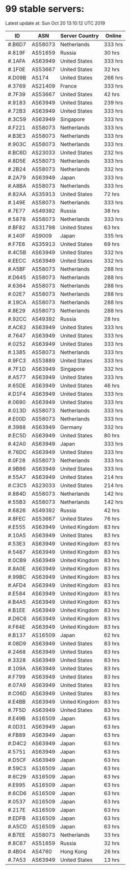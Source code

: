 # 99 stable servers:

Latest update at: Sun Oct 20 13:10:12 UTC 2019

| ID | ASN | Server Country | Online |
| -- | --- | -------------- | ------ |
| #.B6D7 | AS58073 | Netherlands | 333 hrs |
| #.819F | AS51659 | Russia | 30 hrs |
| #.1AFA | AS63949 | United States | 333 hrs |
| #.1F0E | AS53667 | United States | 32 hrs |
| #.D09B | AS174 | United States | 266 hrs |
| #.3769 | AS21409 | France | 333 hrs |
| #.7F39 | AS53667 | United States | 42 hrs |
| #.9183 | AS63949 | United States | 239 hrs |
| #.72B3 | AS63949 | United States | 333 hrs |
| #.3C59 | AS63949 | Singapore | 333 hrs |
| #.F221 | AS58073 | Netherlands | 333 hrs |
| #.B3E3 | AS58073 | Netherlands | 333 hrs |
| #.903C | AS58073 | Netherlands | 333 hrs |
| #.BC6D | AS23033 | United States | 232 hrs |
| #.8D5E | AS58073 | Netherlands | 333 hrs |
| #.2B24 | AS58073 | Netherlands | 332 hrs |
| #.2A79 | AS63949 | Japan | 333 hrs |
| #.A8BA | AS58073 | Netherlands | 333 hrs |
| #.82AA | AS35913 | United States | 72 hrs |
| #.149E | AS58073 | Netherlands | 333 hrs |
| #.7E77 | AS49392 | Russia | 38 hrs |
| #.5878 | AS58073 | Netherlands | 333 hrs |
| #.BF82 | AS31798 | United States | 63 hrs |
| #.140F | AS9009 | Japan | 335 hrs |
| #.F7E6 | AS35913 | United States | 69 hrs |
| #.4C5B | AS63949 | United States | 332 hrs |
| #.EECC | AS63949 | United States | 332 hrs |
| #.A5BF | AS58073 | Netherlands | 288 hrs |
| #.D645 | AS58073 | Netherlands | 288 hrs |
| #.6364 | AS58073 | Netherlands | 288 hrs |
| #.02E7 | AS58073 | Netherlands | 288 hrs |
| #.19CA | AS58073 | Netherlands | 288 hrs |
| #.8E29 | AS58073 | Netherlands | 288 hrs |
| #.92CC | AS49392 | Russia | 28 hrs |
| #.AC62 | AS63949 | United States | 333 hrs |
| #.7647 | AS63949 | United States | 333 hrs |
| #.0252 | AS63949 | United States | 333 hrs |
| #.1385 | AS58073 | Netherlands | 333 hrs |
| #.9FC3 | AS53889 | United States | 333 hrs |
| #.7F1D | AS63949 | Singapore | 332 hrs |
| #.A577 | AS63949 | United States | 333 hrs |
| #.65DE | AS63949 | United States | 46 hrs |
| #.D1F4 | AS63949 | United States | 333 hrs |
| #.0690 | AS63949 | United States | 333 hrs |
| #.013D | AS58073 | Netherlands | 333 hrs |
| #.E00D | AS58073 | Netherlands | 333 hrs |
| #.3988 | AS63949 | Germany | 332 hrs |
| #.EC5D | AS63949 | United States | 80 hrs |
| #.42A0 | AS63949 | Japan | 333 hrs |
| #.76DC | AS63949 | United States | 333 hrs |
| #.0F28 | AS58073 | Netherlands | 333 hrs |
| #.9B86 | AS63949 | United States | 333 hrs |
| #.55A7 | AS63949 | United States | 214 hrs |
| #.C3C5 | AS23033 | United States | 214 hrs |
| #.884D | AS58073 | Netherlands | 142 hrs |
| #.55B3 | AS58073 | Netherlands | 142 hrs |
| #.6826 | AS49392 | Russia | 42 hrs |
| #.8FEC | AS53667 | United States | 76 hrs |
| #.E555 | AS63949 | United Kingdom | 83 hrs |
| #.10A5 | AS63949 | United States | 83 hrs |
| #.53E3 | AS63949 | United Kingdom | 83 hrs |
| #.5487 | AS63949 | United Kingdom | 83 hrs |
| #.0CB9 | AS63949 | United Kingdom | 83 hrs |
| #.8A0E | AS63949 | United Kingdom | 83 hrs |
| #.99BC | AS63949 | United Kingdom | 83 hrs |
| #.AFD4 | AS63949 | United Kingdom | 83 hrs |
| #.E584 | AS63949 | United Kingdom | 83 hrs |
| #.B4A5 | AS63949 | United Kingdom | 83 hrs |
| #.B1EE | AS63949 | United Kingdom | 83 hrs |
| #.D6C6 | AS63949 | United Kingdom | 83 hrs |
| #.F64E | AS63949 | United Kingdom | 83 hrs |
| #.B137 | AS16509 | Japan | 62 hrs |
| #.08D9 | AS63949 | United States | 83 hrs |
| #.2468 | AS63949 | United States | 83 hrs |
| #.3328 | AS63949 | United States | 83 hrs |
| #.109A | AS63949 | United States | 83 hrs |
| #.F799 | AS63949 | United States | 83 hrs |
| #.07A9 | AS63949 | United States | 83 hrs |
| #.C06D | AS63949 | United States | 83 hrs |
| #.E4BB | AS63949 | United Kingdom | 83 hrs |
| #.7F5D | AS63949 | United States | 83 hrs |
| #.E49B | AS16509 | Japan | 63 hrs |
| #.0D31 | AS63949 | Japan | 63 hrs |
| #.FB89 | AS63949 | Japan | 63 hrs |
| #.D4C2 | AS63949 | Japan | 63 hrs |
| #.5751 | AS63949 | Japan | 63 hrs |
| #.D5CF | AS63949 | Japan | 63 hrs |
| #.59C3 | AS16509 | Japan | 63 hrs |
| #.6C29 | AS16509 | Japan | 63 hrs |
| #.E995 | AS16509 | Japan | 63 hrs |
| #.6CD6 | AS16509 | Japan | 63 hrs |
| #.0537 | AS16509 | Japan | 63 hrs |
| #.217E | AS16509 | Japan | 63 hrs |
| #.EDFB | AS16509 | Japan | 63 hrs |
| #.A5CD | AS16509 | Japan | 63 hrs |
| #.B7EE | AS58073 | Netherlands | 33 hrs |
| #.8C67 | AS51659 | Russia | 32 hrs |
| #.4B04 | AS4760 | Hong Kong | 26 hrs |
| #.7A53 | AS63949 | United States | 13 hrs |

